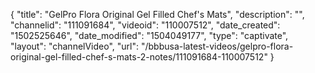 {
    "title": "GelPro Flora Original Gel Filled Chef's Mats",
    "description": "",
    "channelid": "111091684",
    "videoid": "110007512",
    "date_created": "1502525646",
    "date_modified": "1504049177",
    "type": "captivate",
    "layout": "channelVideo",
    "url": "\/bbbusa-latest-videos\/gelpro-flora-original-gel-filled-chef-s-mats-2-notes\/111091684-110007512"
}